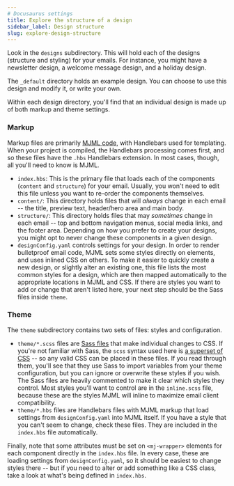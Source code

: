 ```yaml
---
# Docusaurus settings
title: Explore the structure of a design
sidebar_label: Design structure
slug: explore-design-structure
---
```


Look in the `designs` subdirectory. This will hold each of the designs
(structure and styling) for your emails. For instance, you might have a
newsletter design, a welcome message design, and a holiday design.

The `_default` directory holds an example design. You can choose to use this
design and modify it, or write your own.

Within each design directory, you'll find that an individual design is made up
of both markup and theme settings.

### Markup

Markup files are primarily
[MJML code](https://documentation.mjml.io/#components), with Handlebars used for
templating. When your project is compiled, the Handlebars processing comes
first, and so these files have the `.hbs` Handlebars extension. In most cases,
though, all you'll need to know is MJML.

- `index.hbs`: This is the primary file that loads each of the components
  (`content` and `structure`) for your email. Usually, you won't need to edit
  this file unless you want to re-order the components themselves.
- `content/`: This directory holds files that will _always_ change in each email
  -- the title, preview text, header/hero area and main body.
- `structure/`: This directory holds files that may _sometimes_ change in each
  email -- top and bottom navigation menus, social media links, and the footer
  area. Depending on how you prefer to create your designs, you might opt to
  never change these components in a given design.
- `designConfig.yaml` controls settings for your design. In order
  to render bulletproof email code, MJML sets some styles directly on elements,
  and uses inlined CSS on others. To make it easier to quickly create a new
  design, or slightly alter an existing one, this file lists the most common
  styles for a design, which are then mapped automatically to the appropriate
  locations in MJML and CSS. If there are styles you want to add or change that
  aren't listed here, your next step should be the Sass files inside `theme`.

### Theme

The `theme` subdirectory contains two sets of files: styles and configuration.

- `theme/*.scss` files are [Sass files](https://sass-lang.com/guide) that make
  individual changes to CSS. If you're not familiar with Sass, the `scss` syntax
  used here is
  [a superset of CSS](https://sass-lang.com/documentation/syntax#scss) -- so any
  valid CSS can be placed in these files. If you read through them, you'll see that
  they use Sass to import variables from your theme configuration, but you can
  ignore or overwrite these styles if you wish. The Sass files are heavily
  commented to make it clear which styles they control. Most styles you'll want to control
  are in
  the `inline.scss` file, because these are the styles MJML will inline to maximize email client compatibility.
- `theme/*.hbs` files are Handlebars files with MJML markup that load settings
  from `designConfig.yaml` into MJML itself. If you have a style that you can't
  seem to change, check these files. They are included in the `index.hbs` file
  automatically.

Finally, note that some attributes must be set on `<mj-wrapper>` elements for
each component directly in the `index.hbs` file. In every case, these are
loading settings from `designConfig.yaml`, so it should be easiest to change
styles there -- but if you need to alter or add something like a CSS class, take
a look at what's being defined in `index.hbs`.
